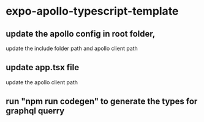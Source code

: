 # expo-apollo-typescript-template

## update the apollo config in root folder,

update the include folder path and apollo client path


## update app.tsx file

update the apollo client path


## run "npm run codegen" to generate the types for graphql querry

